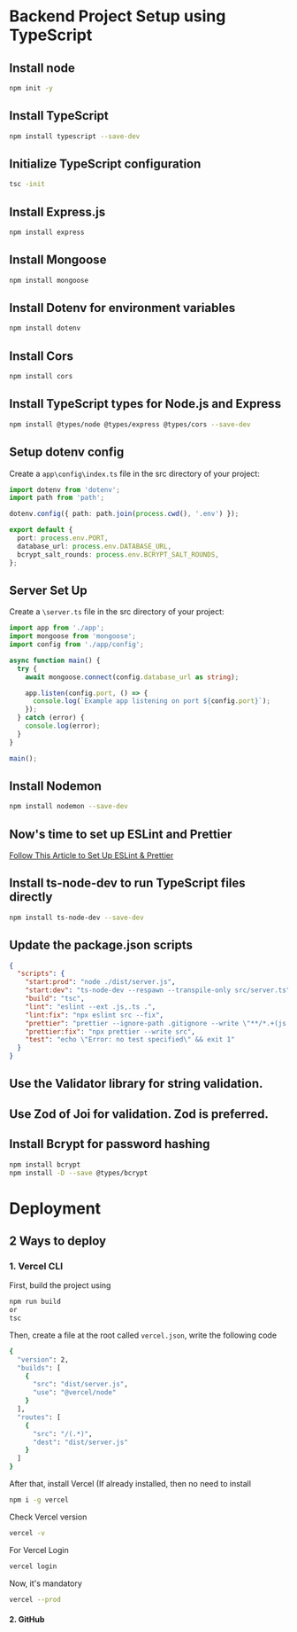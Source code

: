 # Backend Project Setup using TypeScript

## Install node

```bash
npm init -y
```

## Install TypeScript

```bash
npm install typescript --save-dev
```

## Initialize TypeScript configuration

```bash
tsc -init
```

## Install Express.js

```bash
npm install express
```

## Install Mongoose

```bash
npm install mongoose
```

## Install Dotenv for environment variables

```bash
npm install dotenv
```

## Install Cors

```bash
npm install cors
```

## Install TypeScript types for Node.js and Express

```bash
npm install @types/node @types/express @types/cors --save-dev
```

## Setup dotenv config

Create a `app\config\index.ts` file in the src directory of your project:
```typescript
import dotenv from 'dotenv';
import path from 'path';

dotenv.config({ path: path.join(process.cwd(), '.env') });

export default {
  port: process.env.PORT,
  database_url: process.env.DATABASE_URL,
  bcrypt_salt_rounds: process.env.BCRYPT_SALT_ROUNDS,
};
```

## Server Set Up

Create a `\server.ts` file in the src directory of your project:
```typescript
import app from './app';
import mongoose from 'mongoose';
import config from './app/config';

async function main() {
  try {
    await mongoose.connect(config.database_url as string);

    app.listen(config.port, () => {
      console.log(`Example app listening on port ${config.port}`);
    });
  } catch (error) {
    console.log(error);
  }
}

main();
```

## Install Nodemon

```bash
npm install nodemon --save-dev
```

## Now's time to set up ESLint and Prettier

[Follow This Article to Set Up ESLint & Prettier](https://blog.logrocket.com/linting-typescript-eslint-prettier)

## Install ts-node-dev to run TypeScript files directly

```bash
npm install ts-node-dev --save-dev
```

## Update the package.json scripts

```json
{
  "scripts": {
    "start:prod": "node ./dist/server.js",
    "start:dev": "ts-node-dev --respawn --transpile-only src/server.ts",
    "build": "tsc",
    "lint": "eslint --ext .js,.ts .",
    "lint:fix": "npx eslint src --fix",
    "prettier": "prettier --ignore-path .gitignore --write \"**/*.+(js|ts|json)\"",
    "prettier:fix": "npx prettier --write src",
    "test": "echo \"Error: no test specified\" && exit 1"
  }
}
```

## Use the Validator library for string validation.

## Use Zod of Joi for validation. Zod is preferred.

## Install Bcrypt for password hashing

```bash
npm install bcrypt
npm install -D --save @types/bcrypt
```

# Deployment
##  2 Ways to deploy
### 1. Vercel CLI
First, build the project using 
```bash
npm run build
or
tsc
```
 Then, create a file at the root called `vercel.json`, write the following code
```bash
{
  "version": 2,
  "builds": [
    {
      "src": "dist/server.js",
      "use": "@vercel/node"
    }
  ],
  "routes": [
    {
      "src": "/(.*)",
      "dest": "dist/server.js"
    }
  ]
}
```
After that, install Vercel (If already installed, then no need to install
```bash
npm i -g vercel
```
Check Vercel version
```bash
vercel -v
```
For Vercel Login
```bash
vercel login
```
Now, it's mandatory
```bash
vercel --prod
```
#### 2. GitHub

